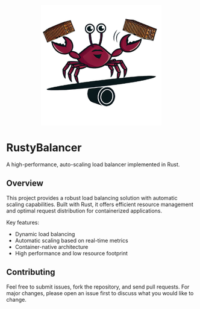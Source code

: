 
<div style="text-align: center;">
  <img src="./images/logo-main.png" alt="Logo" width="320"/>
</div>


# RustyBalancer
A high-performance, auto-scaling load balancer implemented in Rust.
## Overview

This project provides a robust load balancing solution with automatic scaling capabilities. Built with Rust, it offers efficient resource management and optimal request distribution for containerized applications.

Key features:

- Dynamic load balancing
- Automatic scaling based on real-time metrics
- Container-native architecture
- High performance and low resource footprint

## Contributing

Feel free to submit issues, fork the repository, and send pull requests. For major changes, please open an issue first to discuss what you would like to change.

